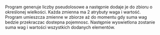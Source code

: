 Program generuje liczby pseudolosowe a następnie dodaje je do zbioru o określonej wielkości. Każda zmienna ma 2 atrybuty waga i wartość. Program umieszcza zmienne w zbiorze aż do momentu gdy suma wag bedzie przekraczac dostepna pojemnosc. Następnie wyswietlona zostanie suma wag i wartości wszystkich dodanych elementów.
